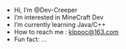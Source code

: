 - Hi, I’m @Dev-Creeper
- I’m interested in MineCraft Dev
- I’m currently learning Java/C++
- How to reach me :  klppoc@163.com
- Fun fact: ...

<!---
Dev-Creeper/Dev-Creeper is a ✨ special ✨ repository because its `README.md` (this file) appears on your GitHub profile.
You can click the Preview link to take a look at your changes.
--->
